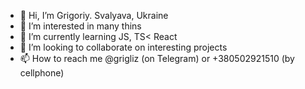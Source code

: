 - 👋 Hi, I’m Grigoriy. Svalyava, Ukraine
- 👀 I’m interested in many thins
- 🌱 I’m currently learning JS, TS< React
- 💞️ I’m looking to collaborate on interesting projects
- 📫 How to reach me @grigliz (on Telegram) or +380502921510 (by cellphone)

<!---
grigliz80/grigliz80 is a ✨ special ✨ repository because its `README.md` (this file) appears on your GitHub profile.
You can click the Preview link to take a look at your changes.
--->

